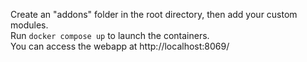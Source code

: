 Create an "addons" folder in the root directory, then add your custom modules.  
Run ```docker compose up``` to launch the containers.  
You can access the webapp at http://localhost:8069/
